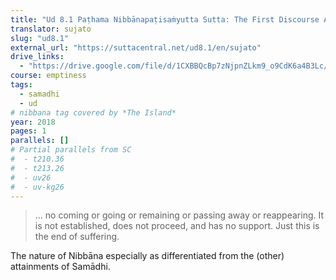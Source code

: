 ```yaml
---
title: "Ud 8.1 Paṭhama Nibbānapaṭisaṁyutta Sutta: The First Discourse About Nibbāna"
translator: sujato
slug: "ud8.1"
external_url: "https://suttacentral.net/ud8.1/en/sujato"
drive_links:
  - "https://drive.google.com/file/d/1CXBBQcBp7zNjpnZLkm9_o9CdK6a4B3Lc/view?usp=drivesdk"
course: emptiness
tags:
  - samadhi
  - ud
# nibbana tag covered by *The Island*
year: 2018
pages: 1
parallels: []
# Partial parallels from SC
#  - t210.36
#  - t213.26
#  - uv26
#  - uv-kg26
---
```


> ... no coming or going or remaining or passing away or reappearing. It is not established, does not proceed, and has no support. Just this is the end of suffering.

The nature of Nibbāna especially as differentiated from the (other) attainments of Samādhi.
